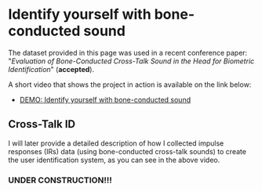 # Identify yourself with bone-conducted sound

The dataset provided in this page was used in a recent conference paper: "*Evaluation of Bone-Conducted Cross-Talk Sound in the Head for Biometric Identification*" (**accepted**).

A short video that shows the project in action is available on the link below:

- [DEMO: Identify yourself with bone-conducted sound](https://youtu.be/LQtHSgGGkHc)


## Cross-Talk ID

I will later provide a detailed description of how I collected impulse responses (IRs) data (using bone-conducted cross-talk sounds) to create the user identification system, as you can see in the above video.

### UNDER CONSTRUCTION!!!
